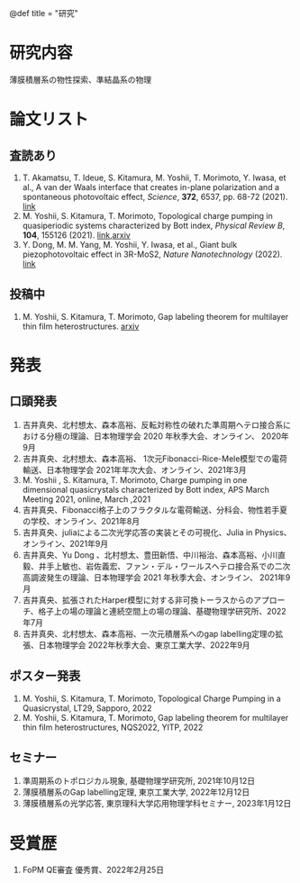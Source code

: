 @def title = "研究"

# 研究内容
薄膜積層系の物性探索、準結晶系の物理

# 論文リスト
## 査読あり
1. T. Akamatsu, T. Ideue, S. Kitamura, M. Yoshii, T. Morimoto, Y. Iwasa, et al., A van der Waals interface that creates in-plane polarization and a spontaneous photovoltaic effect, _Science_, __372__, 6537, pp. 68-72 (2021). [link](https://www.science.org/doi/abs/10.1126/science.aaz9146)
2. M. Yoshii, S. Kitamura, T. Morimoto, Topological charge pumping in quasiperiodic systems characterized by Bott index, _Physical Review B_, __104__, 155126 (2021). [link](https://journals.aps.org/prb/abstract/10.1103/PhysRevB.104.155126),[arxiv](https://arxiv.org/abs/2105.05654)
3. Y. Dong, M. M. Yang, M. Yoshii, Y. Iwasa, et al., Giant bulk piezophotovoltaic effect in 3R-MoS2, _Nature Nanotechnology_ (2022). [link](https://www.nature.com/articles/s41565-022-01252-8)

## 投稿中
1. M. Yoshii, S. Kitamura, T. Morimoto, Gap labeling theorem for multilayer thin film heterostructures. [arxiv](https://arxiv.org/abs/2210.16796)

# 発表
## 口頭発表
1. 吉井真央、北村想太、森本高裕、反転対称性の破れた準周期ヘテロ接合系における分極の理論、日本物理学会 2020 年秋季大会、オンライン、 2020年9月
2. 吉井真央、北村想太、森本高裕、 1次元Fibonacci-Rice-Mele模型での電荷輸送、日本物理学会 2021年年次大会、オンライン、2021年3月
3. M. Yoshii , S. Kitamura, T. Morimoto, Charge pumping in one dimensional quasicrystals characterized by Bott index, APS March Meeting 2021, online, March ,2021
4. 吉井真央、Fibonacci格子上のフラクタルな電荷輸送、分科会、物性若手夏の学校、オンライン、2021年8月
5. 吉井真央、juliaによる二次光学応答の実装とその可視化、Julia in Physics、オンライン、2021年9月
6. 吉井真央、Yu Dong 、北村想太、豊田新悟、中川裕治、森本高裕、小川直毅、井手上敏也、岩佐義宏、ファン・デル・ワールスヘテロ接合系での二次高調波発生の理論、日本物理学会 2021 年秋季大会、オンライン、 2021年9月
7. 吉井真央、拡張されたHarper模型に対する非可換トーラスからのアプローチ、格子上の場の理論と連続空間上の場の理論、基礎物理学研究所、2022年7月
8. 吉井真央、北村想太、森本高裕、一次元積層系へのgap labelling定理の拡張、日本物理学会 2022年秋季大会、東京工業大学、2022年9月

## ポスター発表
1. M. Yoshii, S. Kitamura, T. Morimoto, Topological Charge Pumping in a Quasicrystal, LT29, Sapporo, 2022
2. M. Yoshii, S. Kitamura, T. Morimoto, Gap labeling theorem for multilayer thin film heterostructures, NQS2022, YITP, 2022

## セミナー
1. 準周期系のトポロジカル現象, 基礎物理学研究所, 2021年10月12日
2. 薄膜積層系のGap labelling定理, 東京工業大学, 2022年12月12日
3. 薄膜積層系の光学応答, 東京理科大学応用物理学科セミナー, 2023年1月12日
   
# 受賞歴
1. FoPM QE審査 優秀賞、2022年2月25日
